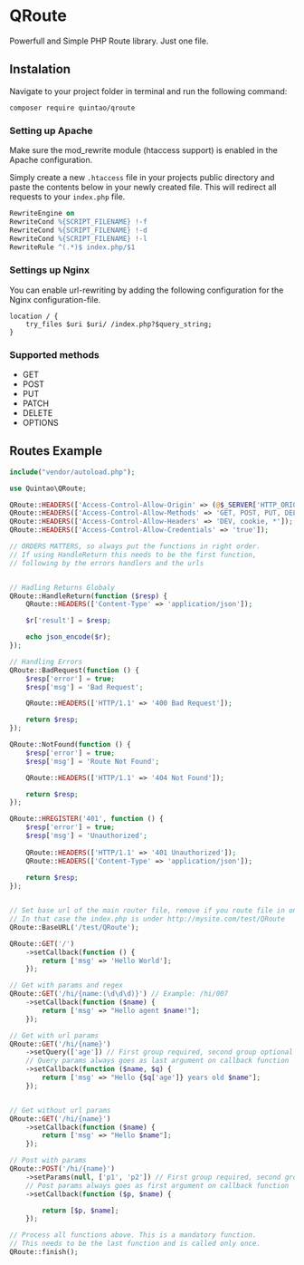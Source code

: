 # QRoute

Powerfull and Simple PHP Route library. Just one file. 

## Instalation
Navigate to your project folder in terminal and run the following command:

`composer require quintao/qroute`

### Setting up Apache

Make sure the mod_rewrite module (htaccess support) is enabled in the Apache configuration.

Simply create a new `.htaccess` file in your projects public directory and paste the contents below in your newly created file. 
This will redirect all requests to your `index.php` file.

```apache
RewriteEngine on
RewriteCond %{SCRIPT_FILENAME} !-f
RewriteCond %{SCRIPT_FILENAME} !-d
RewriteCond %{SCRIPT_FILENAME} !-l
RewriteRule ^(.*)$ index.php/$1
```

### Settings up Nginx
You can enable url-rewriting by adding the following configuration for the Nginx configuration-file.

```nginx
location / {
    try_files $uri $uri/ /index.php?$query_string;
}
```

### Supported methods
* GET
* POST
* PUT 
* PATCH
* DELETE 
* OPTIONS

## Routes Example

```php
include("vendor/autoload.php");

use Quintao\QRoute;

QRoute::HEADERS(['Access-Control-Allow-Origin' => (@$_SERVER['HTTP_ORIGIN']) ?: '*']); // Enable Cors
QRoute::HEADERS(['Access-Control-Allow-Methods' => 'GET, POST, PUT, DELETE, OPTIONS, HEAD']);
QRoute::HEADERS(['Access-Control-Allow-Headers' => 'DEV, cookie, *']);
QRoute::HEADERS(['Access-Control-Allow-Credentials' => 'true']);

// ORDERS MATTERS, so always put the functions in right order.
// If using HandleReturn this needs to be the first function,
// following by the errors handlers and the urls 


// Hadling Returns Globaly
QRoute::HandleReturn(function ($resp) {
    QRoute::HEADERS(['Content-Type' => 'application/json']);

    $r['result'] = $resp;

    echo json_encode($r);
});

// Handling Errors
QRoute::BadRequest(function () {
    $resp['error'] = true;
    $resp['msg'] = 'Bad Request';

    QRoute::HEADERS(['HTTP/1.1' => '400 Bad Request']);

    return $resp;
});

QRoute::NotFound(function () {
    $resp['error'] = true;
    $resp['msg'] = 'Route Not Found';

    QRoute::HEADERS(['HTTP/1.1' => '404 Not Found']);

    return $resp;
});

QRoute::HREGISTER('401', function () {
    $resp['error'] = true;
    $resp['msg'] = 'Unauthorized';
    
    QRoute::HEADERS(['HTTP/1.1' => '401 Unauthorized']);
    QRoute::HEADERS(['Content-Type' => 'application/json']);
    
    return $resp;
});


// Set base url of the main router file, remove if you route file in on root diretory.
// In that case the index.php is under http://mysite.com/test/QRoute
QRoute::BaseURL('/test/QRoute'); 

QRoute::GET('/')
    ->setCallback(function () {
        return ['msg' => 'Hello World'];
    });

// Get with params and regex
QRoute::GET('/hi/{name:(\d\d\d)}') // Example: /hi/007
    ->setCallback(function ($name) {
        return ['msg' => "Hello agent $name!"];
    });    

// Get with url params
QRoute::GET('/hi/{name}')
    ->setQuery(['age']) // First group required, second group optional
    // Query params always goes as last argument on callback function
    ->setCallback(function ($name, $q) {               
        return ['msg' => "Hello {$q['age']} years old $name"];        
    });


// Get without url params
QRoute::GET('/hi/{name}')
    ->setCallback(function ($name) {
        return ['msg' => "Hello $name"];
    });

// Post with params
QRoute::POST('/hi/{name}')
    ->setParams(null, ['p1', 'p2']) // First group required, second group optional
    // Post params always goes as first argument on callback function
    ->setCallback(function ($p, $name) {

        return [$p, $name];
    });

// Process all functions above. This is a mandatory function.
// This needs to be the last function and is called only once. 
QRoute::finish();

```